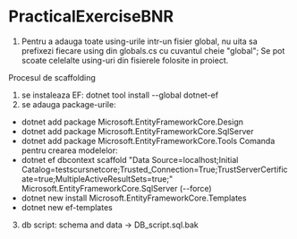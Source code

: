 # PracticalExerciseBNR

1. Pentru a adauga toate using-urile intr-un fisier global, nu uita sa prefixezi fiecare using din globals.cs cu cuvantul cheie "global"; Se pot scoate celelalte using-uri din fisierele folosite in proiect.

Procesul de scaffolding 
1. se instaleaza EF: dotnet tool install --global dotnet-ef
2. se adauga package-urile: 
 - dotnet add package Microsoft.EntityFrameworkCore.Design
 - dotnet add package Microsoft.EntityFrameworkCore.SqlServer
 - dotnet add package Microsoft.EntityFrameworkCore.Tools
 Comanda pentru crearea modelelor:
 - dotnet ef dbcontext scaffold "Data Source=localhost;Initial Catalog=testscursnetcore;Trusted_Connection=True;TrustServerCertificate=true;MultipleActiveResultSets=true;" Microsoft.EntityFrameworkCore.SqlServer (--force)
 - dotnet new install Microsoft.EntityFrameworkCore.Templates
 - dotnet new ef-templates
 
 
 3. db script: schema and data -> DB_script.sql.bak
 